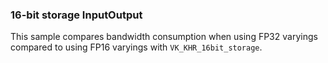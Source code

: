 ### 16-bit storage InputOutput
This sample compares bandwidth consumption when using FP32 varyings compared to using FP16 varyings with `VK_KHR_16bit_storage`.
